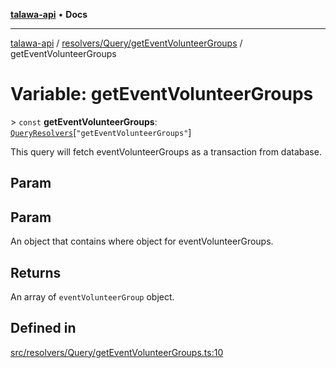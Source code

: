 [**talawa-api**](../../../../README.md) • **Docs**

***

[talawa-api](../../../../modules.md) / [resolvers/Query/getEventVolunteerGroups](../README.md) / getEventVolunteerGroups

# Variable: getEventVolunteerGroups

\> `const` **getEventVolunteerGroups**: [`QueryResolvers`](../../../../types/generatedGraphQLTypes/type-aliases/QueryResolvers.md)\[`"getEventVolunteerGroups"`\]

This query will fetch eventVolunteerGroups as a transaction from database.

## Param

## Param

An object that contains where object for eventVolunteerGroups.

## Returns

An array of `eventVolunteerGroup` object.

## Defined in

[src/resolvers/Query/getEventVolunteerGroups.ts:10](https://github.com/PalisadoesFoundation/talawa-api/blob/4a88fe62b20ebda9653c55ae8d39d6c6fac8831f/src/resolvers/Query/getEventVolunteerGroups.ts#L10)
